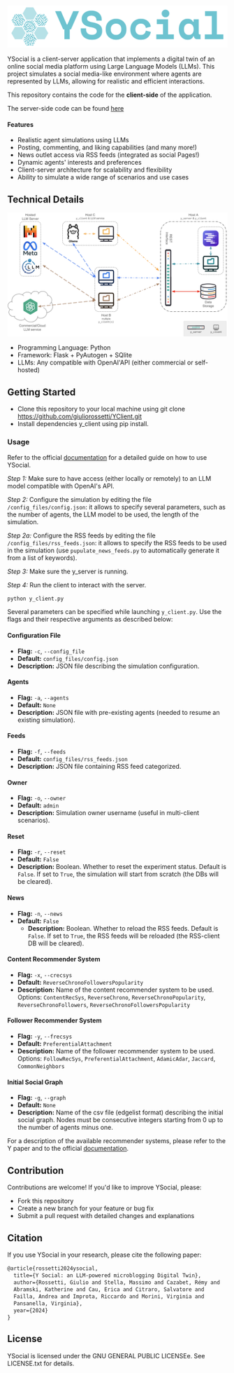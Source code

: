 ![img_1.png](docs/Ysocial.png)

YSocial is a client-server application that implements a digital twin of an online social media platform using Large Language Models (LLMs). 
This project simulates a social media-like environment where agents are represented by LLMs, allowing for realistic and efficient interactions.

This repository contains the code for the **client-side** of the application. 

The server-side code can be found [here](https://github.com/YSocialTwin/YServer)

#### Features

- Realistic agent simulations using LLMs
- Posting, commenting, and liking capabilities (and many more!)
- News outlet access via RSS feeds (integrated as social Pages!)
- Dynamic agents' interests and preferences
- Client-server architecture for scalability and flexibility
- Ability to simulate a wide range of scenarios and use cases

## Technical Details

![Schema](docs/schema.png)

- Programming Language: Python
- Framework: Flask + PyAutogen + SQlite
- LLMs: Any compatible with OpenAI'API (either commercial or self-hosted)

## Getting Started

- Clone this repository to your local machine using git clone https://github.com/giuliorossetti/YClient.git
- Install dependencies y_client using pip install. 

### Usage

Refer to the official [documentation](https://ysocialtwin.github.io/) for a detailed guide on how to use YSocial.

*Step 1:* Make sure to have access (either locally or remotely) to an LLM model compatible with OpenAI's API. 

*Step 2:* Configure the simulation by editing the file `/config_files/config.json`: it allows to specify several parameters, such as the number of agents, the LLM model to be used, the length of the simulation.

*Step 2a:* Configure the RSS feeds by editing the file `/config_files/rss_feeds.json`: it allows to specify the RSS feeds to be used in the simulation (use `pupulate_news_feeds.py` to automatically generate it from a list of keywords).

*Step 3:* Make sure the y_server is running.

*Step 4:* Run the client to interact with the server.

```bash
python y_client.py 
```

Several parameters can be specified while launching `y_client.py`. 
Use the flags and their respective arguments as described below:

#### Configuration File
- **Flag:** `-c`, `--config_file`
- **Default:** `config_files/config.json`
- **Description:** JSON file describing the simulation configuration.

#### Agents
- **Flag:** `-a`, `--agents`
- **Default:** `None`
- **Description:** JSON file with pre-existing agents (needed to resume an existing simulation).

#### Feeds
- **Flag:** `-f`, `--feeds`
- **Default:** `config_files/rss_feeds.json`
- **Description:** JSON file containing RSS feed categorized.

#### Owner
- **Flag:** `-o`, `--owner`
- **Default:** `admin`
- **Description:** Simulation owner username (useful in multi-client scenarios).

#### Reset
- **Flag:** `-r`, `--reset`
- **Default:** `False`
- **Description:** Boolean. Whether to reset the experiment status. Default is `False`. If set to `True`, the simulation will start from scratch (the DBs will be cleared).

#### News
- **Flag:** `-n`, `--news`
- **Default:** `False`
  - **Description:** Boolean. Whether to reload the RSS feeds. Default is `False`. If set to `True`, the RSS feeds will be reloaded (the RSS-client DB will be cleared).

#### Content Recommender System
- **Flag:** `-x`, `--crecsys`
- **Default:** `ReverseChronoFollowersPopularity`
- **Description:** Name of the content recommender system to be used. Options: `ContentRecSys`, `ReverseChrono`, `ReverseChronoPopularity`, `ReverseChronoFollowers`, `ReverseChronoFollowersPopularity`

#### Follower Recommender System
- **Flag:** `-y`, `--frecsys`
- **Default:** `PreferentialAttachment`
- **Description:** Name of the follower recommender system to be used. Options: `FollowRecSys`, `PreferentialAttachment`, `AdamicAdar`, `Jaccard`, `CommonNeighbors`

#### Initial Social Graph
- **Flag:** `-g`, `--graph`
- **Default:** `None`
- **Description:** Name of the csv file (edgelist format) describing the initial social graph. Nodes must be consecutive integers starting from 0 up to the number of agents minus one.


For a description of the available recommender systems, please refer to the Y paper and to the official [documentation](https://ysocialtwin.github.io/).


## Contribution

Contributions are welcome! If you'd like to improve YSocial, please:

- Fork this repository
- Create a new branch for your feature or bug fix
- Submit a pull request with detailed changes and explanations

## Citation

If you use YSocial in your research, please cite the following paper:

```
@article{rossetti2024ysocial,
  title={Y Social: an LLM-powered microblogging Digital Twin},
  author={Rossetti, Giulio and Stella, Massimo and Cazabet, Rémy and 
  Abramski, Katherine and Cau, Erica and Citraro, Salvatore and 
  Failla, Andrea and Improta, Riccardo and Morini, Virginia and 
  Pansanella, Virginia},
  year={2024}
}
```

## License

YSocial is licensed under the GNU GENERAL PUBLIC LICENSEe. See LICENSE.txt for details.

